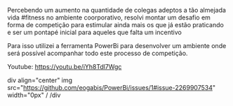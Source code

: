 Percebendo um aumento na quantidade de colegas adeptos a tão almejada vida #fitness no ambiente coorporativo, resolvi montar um desafio em forma de competição para estimular ainda mais os que já estão praticando e ser um pontapé inicial para aqueles que falta um incentivo



Para isso utilizei a ferramenta PowerBi para desenvolver um ambiente onde será possível acompanhar todo este processo de competição.

Youtube: https://youtu.be/iYh8Tdl7Wgc


div align="center"
img src="https://github.com/eogabis/PowerBi/issues/1#issue-2269907534" width="0px" /
/div



